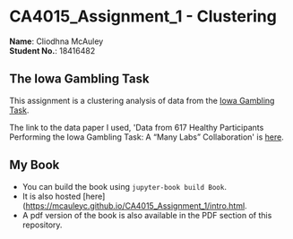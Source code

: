 # CA4015_Assignment_1 - Clustering

**Name**: Cliodhna McAuley <br>
**Student No.**: 18416482

## The Iowa Gambling Task

This assignment is a clustering analysis of data from the [Iowa Gambling Task](https://en.wikipedia.org/wiki/Iowa_gambling_task).

The link to the data paper I used, 'Data from 617 Healthy Participants Performing the Iowa Gambling Task: A “Many Labs” Collaboration' is [here](https://openpsychologydata.metajnl.com/articles/10.5334/jopd.ak/).



## My Book

* You can build the book using `jupyter-book build Book`.
* It is also hosted [here](https://mcauleyc.github.io/CA4015_Assignment_1/intro.html.
* A pdf version of the book is also available in the PDF section of this repository.
